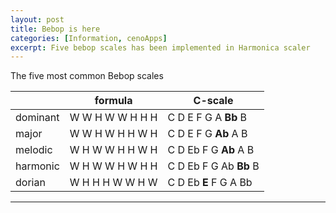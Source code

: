 ```yaml
---
layout: post
title: Bebop is here
categories: [Information, cenoApps]
excerpt: Five bebop scales has been implemented in Harmonica scaler
---
```


The five most common Bebop scales   


|                | formula          | C-scale                 |
| -------------- | -----------------| ----------------------- |
| dominant       | W W H W W H H H  |  C D E F G A **Bb** B   |
| major          | W W H W H H W H  |  C D E F G **Ab** A B   |
| melodic        | W H W W H H W H  |  C D Eb F G **Ab** A B  |
| harmonic       | W H W W H W H H  |  C D Eb F G Ab **Bb** B |
| dorian         | W H H H W W H W  |  C D Eb **E** F G A Bb  |




---------------------------------------
